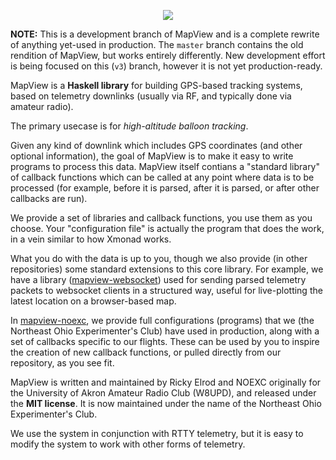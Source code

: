 <p align="center">
  <img src="https://raw.github.com/noexc/mapview/v3/marketing/logo.png" />
</p>

**NOTE:** This is a development branch of MapView and is a complete rewrite of
anything yet-used in production. The `master` branch contains the old rendition
of MapView, but works entirely differently. New development effort is being
focused on this (`v3`) branch, however it is not yet production-ready.

MapView is a **Haskell library** for building GPS-based tracking systems, based
on telemetry downlinks (usually via RF, and typically done via amateur radio).

The primary usecase is for *high-altitude balloon tracking*.

Given any kind of downlink which includes GPS coordinates (and other optional
information), the goal of MapView is to make it easy to write programs to
process this data. MapView itself contians a "standard library" of callback
functions which can be called at any point where data is to be processed (for
example, before it is parsed, after it is parsed, or after other callbacks are
run).

We provide a set of libraries and callback functions, you use them as you
choose. Your "configuration file" is actually the program that does the work, in
a vein similar to how Xmonad works.

What you do with the data is up to you, though we also provide (in other
repositories) some standard extensions to this core library. For example, we
have a library ([mapview-websocket](https://github.com/noexc/mapview-websocket))
used for sending parsed telemetry packets to websocket clients in a structured
way, useful for live-plotting the latest location on a browser-based map.

In [mapview-noexc](https://github.com/noexc/mapview-noexc), we provide full
configurations (programs) that we (the Northeast Ohio Experimenter's Club) have
used in production, along with a set of callbacks specific to our flights. These
can be used by you to inspire the creation of new callback functions, or pulled
directly from our repository, as you see fit.

MapView is written and maintained by Ricky Elrod and NOEXC originally for the
University of Akron Amateur Radio Club (W8UPD), and released under the **MIT
license**. It is now maintained under the name of the Northeast Ohio
Experimenter's Club.

We use the system in conjunction with RTTY telemetry, but it is easy to modify
the system to work with other forms of telemetry.
